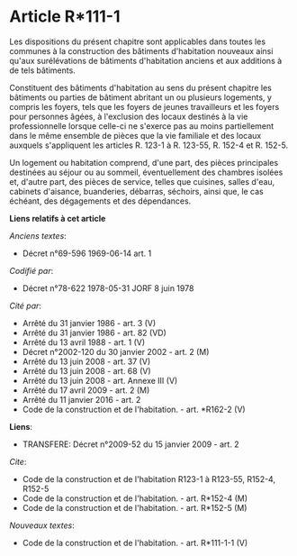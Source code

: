 # Article R*111-1

Les dispositions du présent chapitre sont applicables dans toutes les communes à la construction des bâtiments d'habitation
nouveaux ainsi qu'aux surélévations de bâtiments d'habitation anciens et aux additions à de tels bâtiments.

Constituent des bâtiments d'habitation au sens du présent chapitre les bâtiments ou parties de bâtiment abritant un ou
plusieurs logements, y compris les foyers, tels que les foyers de jeunes travailleurs et les foyers pour personnes âgées, à
l'exclusion des locaux destinés à la vie professionnelle lorsque celle-ci ne s'exerce pas au moins partiellement dans le même
ensemble de pièces que la vie familiale et des locaux auxquels s'appliquent les articles R. 123-1 à R. 123-55, R. 152-4 et R.
152-5.

Un logement ou habitation comprend, d'une part, des pièces principales destinées au séjour ou au sommeil, éventuellement des
chambres isolées et, d'autre part, des pièces de service, telles que cuisines, salles d'eau, cabinets d'aisance, buanderies,
débarras, séchoirs, ainsi que, le cas échéant, des dégagements et des dépendances.

**Liens relatifs à cet article**

_Anciens textes_:

  - Décret n°69-596 1969-06-14 art. 1

_Codifié par_:

  - Décret n°78-622 1978-05-31 JORF 8 juin 1978

_Cité par_:

  - Arrêté du 31 janvier 1986 - art. 3 (V)
  - Arrêté du 31 janvier 1986 - art. 82 (VD)
  - Arrêté du 13 avril 1988 - art. 1 (V)
  - Décret n°2002-120 du 30 janvier 2002 - art. 2 (M)
  - Arrêté du 13 juin 2008 - art. 37 (V)
  - Arrêté du 13 juin 2008 - art. 68 (V)
  - Arrêté du 13 juin 2008 - art. Annexe III (V)
  - Arrêté du 17 avril 2009 - art. 2 (M)
  - Arrêté du 11 janvier 2016 - art. 2
  - Code de la construction et de l'habitation. - art. *R162-2 (V)

**Liens**:

  - TRANSFERE: Décret n°2009-52 du 15 janvier 2009 - art. 2

_Cite_:

  - Code de la construction et de l'habitation R123-1 à R123-55, R152-4, R152-5
  - Code de la construction et de l'habitation. - art. R*152-4 (M)
  - Code de la construction et de l'habitation. - art. R*152-5 (M)

_Nouveaux textes_:

  - Code de la construction et de l'habitation. - art. R*111-1-1 (V)
